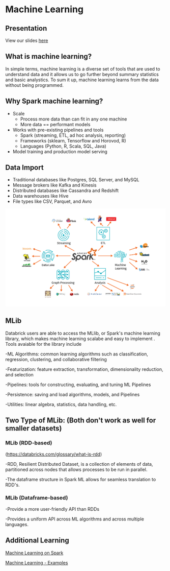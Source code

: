 # Machine Learning

## Presentation
View our slides [here](https://byui451.github.io/guide_machine_learning/#1)

## What is machine learning?
In simple terms, machine learning is a diverse set of tools that are used to understand data and it allows us to go further beyond summary statistics and basic analystics. To sum it up, machine learning learns from the data without being programmed. 

## Why Spark machine learning?
- Scale
  - Process more data than can fit in any one machine
  - More data == performant models
- Works with pre-existing pipelines and tools
  - Spark (streaming, ETL, ad hoc analysis, reporting)
  - Frameworks (sklearn, Tensorflow and Horovod, R)
  - Languages (Python, R, Scala, SQL, Java)
- Model training and production model serving  

## Data Import

- Traditional databases like Postgres, SQL Server, and MySQL
- Message brokers like Kafka and Kinesis
- Distributed databases like Cassandra and Redshift
- Data warehouses like Hive
- File types like CSV, Parquet, and Avro

![](pictures/ml.png)

## MLib
Databrick users are able to access the MLlib, or Spark's machine learning library, which makes machine learning scalabe and easy to implement . Tools avaiable for the library include

-ML Algorithms: common learning algorithms such as classification, regression, clustering, and collaborative filtering

-Featurization: feature extraction, transformation, dimensionality reduction, and selection

-Pipelines: tools for constructing, evaluating, and tuning ML Pipelines

-Persistence: saving and load algorithms, models, and Pipelines

-Utilities: linear algebra, statistics, data handling, etc.

## Two Type of MLib: (Both don't work as well for smaller datasets)

### MLib (RDD-based)
(https://databricks.com/glossary/what-is-rdd)

-RDD, Resilient Distributed Dataset, is a  collection of elements of data, partitioned across nodes that allows processes to be run in parallel.

-The dataframe structure in Spark ML allows for seamless translation to RDD's.

### MLib (Dataframe-based)

-Provide a more user-friendly API than RDDs

-Provides a uniform API across ML algorithms and across multiple languages.

## Additional Learning
[Machine Learning on Spark](https://adb-5187062830023627.7.azuredatabricks.net/?o=5187062830023627#notebook/2204255629165651/command/1092605121220237)

[Machine Learning - Examples](https://adb-5187062830023627.7.azuredatabricks.net/?o=5187062830023627#notebook/1190525867506557/command/1190525867506563)
